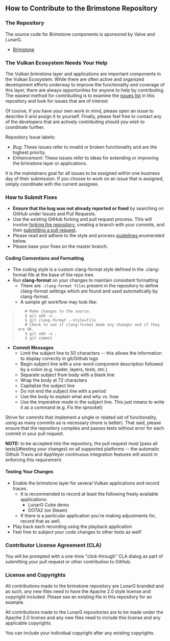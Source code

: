 ## How to Contribute to the Brimstone Repository


### **The Repository**

The source code for Brimstone components is sponsored by Valve and LunarG.
* [Brimstone](https://github.com/LunarG/brimstone)


### **The Vulkan Ecosystem Needs Your Help**

The Vulkan brimstone layer and applications are important components in the
Vulkan Ecosystem.
While there are often active and organized development efforts underway to
improve the functionality
and coverage of this layer, there are always opportunities for anyone to help
by contributing.
The easiest method for contribuiting is to examine the
[issues list](https://github.com/LunarG/brimstone/issues) in this repository
and look for issues that are of interest

Of course, if you have your own work in mind, please open an issue to describe
it and assign it to yourself.
Finally, please feel free to contact any of the developers that are actively
contributing should you wish to coordinate further.

Repository Issue labels:

* _Bug_:          These issues refer to invalid or broken functionality and
 are the highest priority.
* _Enhancement_:  These issues refer to ideas for extending or improving the
 brimstone layer or applications.

It is the maintainers goal for all issues to be assigned within one business
day of their submission.
If you choose to work on an issue that is assigned, simply coordinate with the
current assignee.


### **How to Submit Fixes**

* **Ensure that the bug was not already reported or fixed** by searching on
GitHub under Issues and Pull Requests.
* Use the existing GitHub forking and pull request process.
  This will involve [forking the repository](https://help.github.com/articles/fork-a-repo/),
  creating a branch with your commits, and then [submitting a pull request](https://help.github.com/articles/using-pull-requests/).
* Please read and adhere to the style and process [guidelines ](#coding-conventions-and-formatting) enumerated below.
* Please base your fixes on the master branch.


#### **Coding Conventions and Formatting**
* The coding style is a custom clang-format style defined in the .clang-format
  file at the base of the repo tree.
* Run **clang-format** on your changes to maintain consistent formatting
    * There are `.clang-format files` present in the repository to define
      clang-format settings which are found and used automatically by clang-format.
    * A sample git workflow may look like:

>        # Make changes to the source.
>        $ git add -u .
>        $ git clang-format --style=file
>        # Check to see if clang-format made any changes and if they are OK.
>        $ git add -u .
>        $ git commit

* **Commit Messages**
    * Limit the subject line to 50 characters -- this allows the information
      to display correctly in git/Github logs
    * Begin subject line with a one-word component description followed by a
      colon (e.g. loader, layers, tests, etc.)
    * Separate subject from body with a blank line
    * Wrap the body at 72 characters
    * Capitalize the subject line
    * Do not end the subject line with a period
    * Use the body to explain what and why vs. how
    * Use the imperative mode in the subject line. This just means to write it
      as a command (e.g. Fix the sprocket)

Strive for commits that implement a single or related set of functionality,
using as many commits as is necessary (more is better).
That said, please ensure that the repository compiles and passes tests without
error for each commit in your pull request.

**NOTE:** to be accepted into the repository, the pull request must
[pass all tests](#testing your changes) on all supported platforms
-- the automatic Github Travis and AppVeyor continuous integration features will
assist in enforcing this requirement.


#### **Testing Your Changes**
* Enable the brimstone layer for several Vulkan applications and record traces.
  * It is recommended to record at least the following freely available
    applications:
    * LunarG Cube demo
    * DOTA2 (on Steam)
  * If there is a particular application you're making adjustments for, record
    that as well.
* Play back each recording using the playback application
* Feel free to subject your code changes to other tests as well!


### **Contributor License Agreement (CLA)**

You will be prompted with a one-time "click-through" CLA dialog as part of
submitting your pull request or other contribution to GitHub.

### **License and Copyrights**

All contributions made to the brimstone repository are LunarG branded and
as such, any new files need to have the Apache 2.0 style license and copyright
included.
Please see an existing file in this repository for an example.

All contributions made to the LunarG repositories are to be made under the
Apache 2.0 license and any new files need to include this license and any
applicable copyrights.

You can include your individual copyright after any existing copyrights.
